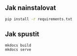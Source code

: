 ## Jak nainstalovat

```bash
pip install -r requirements.txt
```

## Jak spustit

```bash
mkdocs build
mkdocs serve
```


 
